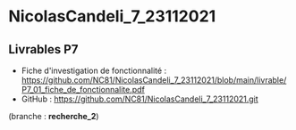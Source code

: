 # NicolasCandeli_7_23112021

## Livrables P7

* Fiche d'investigation de fonctionnalité : https://github.com/NC81/NicolasCandeli_7_23112021/blob/main/livrable/P7_01_fiche_de_fonctionnalite.pdf
* GitHub : https://github.com/NC81/NicolasCandeli_7_23112021.git

(branche : **recherche_2**)